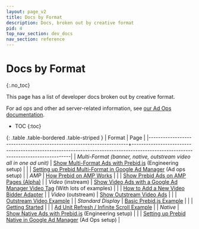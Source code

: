 ```yaml
---
layout: page_v2
title: Docs by Format
description: Docs, broken out by creative format
pid: 4
top_nav_section: dev_docs
nav_section: reference
---
```


<div class="bs-docs-section" markdown="1">

# Docs by Format
{:.no_toc}

This page has a list of developer docs broken out by creative format.

For ad ops and other ad server-related information, see [our Ad Ops documentation]({{site.github.url}}/adops/before-you-start.html).

* TOC
{:toc}

{: .table .table-bordered .table-striped }
| Format                                                              | Page                                                                                                                             |
|---------------------------------------------------------------------+----------------------------------------------------------------------------------------------------------------------------------|
| *Multi-Format (banner, native, outstream video all in one ad unit)* | [Show Multi-Format Ads with Prebid.js]({{site.baseurl}}/dev-docs/show-multi-format-ads.html) (Engineering setup)                  |
|                                                                     | [Setting up Prebid Multi-Format in Google Ad Manager]({{site.baseurl}}/adops/setting-up-prebid-multi-format-in-dfp.html) (Ad ops setup)         |
| *AMP*                                                               | [How Prebid on AMP Works]({{site.github.url}}/dev-docs/how-prebid-on-amp-works.html)                                             |
|                                                                     | [Show Prebid Ads on AMP Pages (Alpha)]({{site.github.url}}/dev-docs/show-prebid-ads-on-amp-pages.html)                           |
| *Video* (instream)                                                  | [Show Video Ads with a Google Ad Manager Video Tag]({{site.github.url}}/dev-docs/show-video-with-a-dfp-video-tag.html) (With lots of examples) |
|                                                                     | [How to Add a New Video Bidder Adapter]({{site.github.url}}/dev-docs/how-to-add-a-new-video-bidder-adaptor.html)                 |
| *Video* (outstream)                                                 | [Show Outstream Video Ads]({{site.github.url}}/dev-docs/show-outstream-video-ads.html)                                           |
|                                                                     | [Outstream Video Example]({{site.github.url}}/examples/video/outstream/pb-ve-outstream-dfp.html)                                    |
| *Standard Display*                                                  | [Basic Prebid.js Example]({{site.github.url}}/dev-docs/examples/basic-example.html)                                              |
|                                                                     | [Getting Started]({{site.github.url}}/dev-docs/getting-started.html)                                                             |
|                                                                     | [Ad Unit Refresh / Infinite Scroll Example]({{site.github.url}}/dev-docs/examples/adunit-refresh.html)                           |
| *Native*                                                            | [Show Native Ads with Prebid.js]({{site.github.url}}/dev-docs/show-native-ads.html) (Engineering setup)                          |
|                                                                     | [Setting up Prebid Native in Google Ad Manager]({{site.github.url}}/adops/setting-up-prebid-native-in-dfp.html) (Ad Ops setup)                 |

</div>
